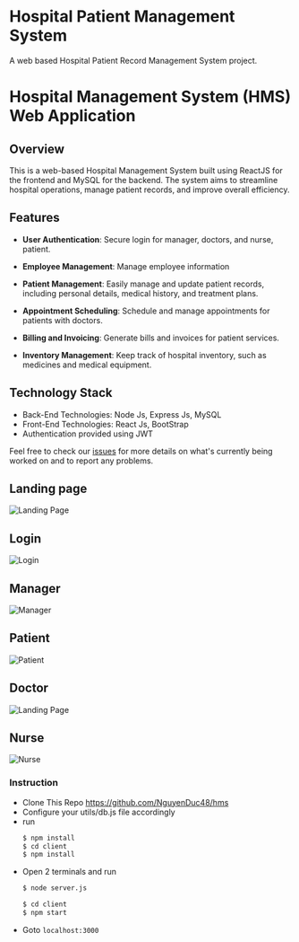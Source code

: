 # Hospital Patient Management System
A web based Hospital Patient Record Management System project.

# Hospital Management System (HMS) Web Application

## Overview

This is a web-based Hospital Management System built using ReactJS for the frontend and MySQL for the backend. The system aims to streamline hospital operations, manage patient records, and improve overall efficiency.

## Features

- **User Authentication**: Secure login for manager, doctors, and nurse, patient.
  
- **Employee Management**: Manage employee information

- **Patient Management**: Easily manage and update patient records, including personal details, medical history, and treatment plans.

- **Appointment Scheduling**: Schedule and manage appointments for patients with doctors.

- **Billing and Invoicing**: Generate bills and invoices for patient services.

- **Inventory Management**: Keep track of hospital inventory, such as medicines and medical equipment.
  
## Technology Stack
* Back-End Technologies: Node Js, Express Js, MySQL
* Front-End Technologies: React Js, BootStrap
* Authentication provided using JWT

Feel free to check our [issues](https://github.com/NguyenDuc48/hms/issues) for more details on what's currently being worked on and to report any problems.
## Landing page
![Landing Page](https://github.com/NguyenDuc48/hms/blob/main/client/src/photo/landing.png)
## Login
![Login](https://github.com/NguyenDuc48/hms/blob/main/client/src/photo/login.png)
## Manager
![Manager](https://github.com/NguyenDuc48/hms/blob/main/client/src/photo/manager.png)
## Patient
![Patient](https://github.com/NguyenDuc48/hms/blob/main/client/src/photo/patient.png)
## Doctor
![Landing Page](https://github.com/NguyenDuc48/hms/blob/main/client/src/photo/doctor.png)
## Nurse
![Nurse](https://github.com/NguyenDuc48/hms/blob/main/client/src/photo/nurse.png)


### Instruction
* Clone This Repo https://github.com/NguyenDuc48/hms
* Configure your utils/db.js file accordingly
* run 
  ``` bash
  $ npm install
  $ cd client
  $ npm install
  ```
* Open 2 terminals and run
  ``` bash
  $ node server.js
  ```
  ```bash
  $ cd client
  $ npm start
  ```
* Goto `localhost:3000`
